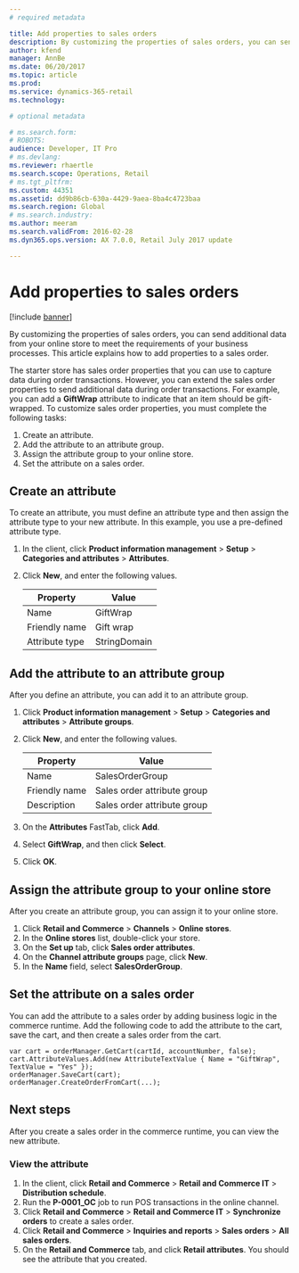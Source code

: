 ```yaml
---
# required metadata

title: Add properties to sales orders
description: By customizing the properties of sales orders, you can send additional data from your online store to meet the requirements of your business processes. This article explains how to add properties to a sales order.
author: kfend
manager: AnnBe
ms.date: 06/20/2017
ms.topic: article
ms.prod: 
ms.service: dynamics-365-retail
ms.technology: 

# optional metadata

# ms.search.form: 
# ROBOTS: 
audience: Developer, IT Pro
# ms.devlang: 
ms.reviewer: rhaertle
ms.search.scope: Operations, Retail
# ms.tgt_pltfrm: 
ms.custom: 44351
ms.assetid: dd9b86cb-630a-4429-9aea-8ba4c4723baa
ms.search.region: Global
# ms.search.industry: 
ms.author: meeram
ms.search.validFrom: 2016-02-28
ms.dyn365.ops.version: AX 7.0.0, Retail July 2017 update

---
```


# Add properties to sales orders

[!include [banner](../includes/banner.md)]

By customizing the properties of sales orders, you can send additional data from your online store to meet the requirements of your business processes. This article explains how to add properties to a sales order.

The starter store has sales order properties that you can use to capture data during order transactions. However, you can extend the sales order properties to send additional data during order transactions. For example, you can add a **GiftWrap** attribute to indicate that an item should be gift-wrapped. To customize sales order properties, you must complete the following tasks:

1.  Create an attribute.
2.  Add the attribute to an attribute group.
3.  Assign the attribute group to your online store.
4.  Set the attribute on a sales order.

## Create an attribute
To create an attribute, you must define an attribute type and then assign the attribute type to your new attribute. In this example, you use a pre-defined attribute type.

1.  In the client, click **Product information management** &gt; **Setup** &gt; **Categories and attributes** &gt; **Attributes**.
2.  Click **New**, and enter the following values.

    | Property       | Value        |
    |----------------|--------------|
    | Name           | GiftWrap     |
    | Friendly name  | Gift wrap    |
    | Attribute type | StringDomain |

## Add the attribute to an attribute group
After you define an attribute, you can add it to an attribute group.

1.  Click **Product information management** &gt; **Setup** &gt; **Categories and attributes** &gt; **Attribute groups**.
2.  Click **New**, and enter the following values.

    | Property      | Value                       |
    |---------------|-----------------------------|
    | Name          | SalesOrderGroup             |
    | Friendly name | Sales order attribute group |
    | Description   | Sales order attribute group |

3.  On the **Attributes** FastTab, click **Add**.
4.  Select **GiftWrap**, and then click **Select**.
5.  Click **OK**.

## Assign the attribute group to your online store
After you create an attribute group, you can assign it to your online store.

1.  Click **Retail and Commerce** &gt; **Channels** &gt; **Online stores**.
2.  In the **Online stores** list, double-click your store.
3.  On the **Set up** tab, click **Sales order attributes**.
4.  On the **Channel attribute groups** page, click **New**.
5.  In the **Name** field, select **SalesOrderGroup**.

## Set the attribute on a sales order
You can add the attribute to a sales order by adding business logic in the commerce runtime. Add the following code to add the attribute to the cart, save the cart, and then create a sales order from the cart.

    var cart = orderManager.GetCart(cartId, accountNumber, false);
    cart.AttributeValues.Add(new AttributeTextValue { Name = "GiftWrap", TextValue = "Yes" });
    orderManager.SaveCart(cart);
    orderManager.CreateOrderFromCart(...);

## Next steps
After you create a sales order in the commerce runtime, you can view the new attribute.

### View the attribute

1.  In the client, click **Retail and Commerce** &gt; **Retail and Commerce IT** &gt; **Distribution schedule**.
2.  Run the **P-0001\_OC** job to run POS transactions in the online channel.
3.  Click **Retail and Commerce** &gt; **Retail and Commerce IT** &gt; **Synchronize orders** to create a sales order.
4.  Click **Retail and Commerce** &gt; **Inquiries and reports** &gt; **Sales orders** &gt; **All sales orders**.
5.  On the **Retail and Commerce** tab, and click **Retail attributes**. You should see the attribute that you created.





